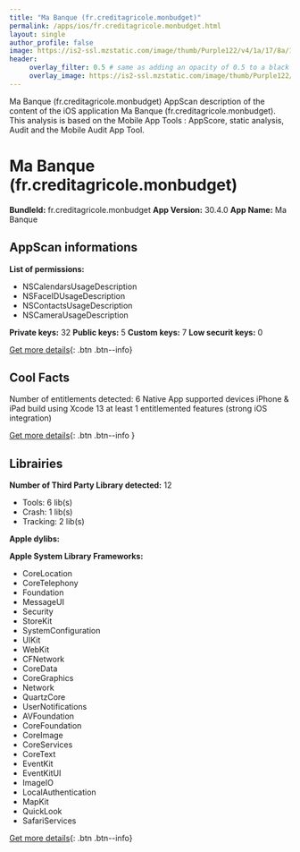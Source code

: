```yaml
---
title: "Ma Banque (fr.creditagricole.monbudget)"
permalink: /apps/ios/fr.creditagricole.monbudget.html
layout: single
author_profile: false
image: https://is2-ssl.mzstatic.com/image/thumb/Purple122/v4/1a/17/8a/1a178a49-b351-0a54-be26-b564cff65b10/AppIcon-1x_U007emarketing-0-10-0-85-220.png/512x512bb.jpg
header: 
     overlay_filter: 0.5 # same as adding an opacity of 0.5 to a black background
     overlay_image: https://is2-ssl.mzstatic.com/image/thumb/Purple122/v4/1a/17/8a/1a178a49-b351-0a54-be26-b564cff65b10/AppIcon-1x_U007emarketing-0-10-0-85-220.png/512x512bb.jpg
---
```

Ma Banque (fr.creditagricole.monbudget) AppScan description of the content of the iOS application Ma Banque (fr.creditagricole.monbudget). This analysis is based on the Mobile App Tools : AppScore, static analysis, Audit and the Mobile Audit App Tool.

# Ma Banque (fr.creditagricole.monbudget)

**BundleId:** fr.creditagricole.monbudget
**App Version:** 30.4.0
**App Name:** Ma Banque


## AppScan informations 

**List of permissions:** 
- NSCalendarsUsageDescription
- NSFaceIDUsageDescription
- NSContactsUsageDescription
- NSCameraUsageDescription
  
  
**Private keys:** 32
**Public keys:** 5
**Custom keys:** 7
**Low securit keys:** 0
  
[Get more details](/pricing.html){: .btn .btn--info}

## Cool Facts

Number of entitlements detected: 6
Native App
supported devices iPhone & iPad
build using Xcode 13
at least 1 entitlemented features (strong iOS integration)
  
[Get more details](/pricing.html){: .btn .btn--info }

## Librairies 
**Number of Third Party Library detected:** 12
- Tools: 6 lib(s)
- Crash: 1 lib(s)
- Tracking: 2 lib(s)


**Apple dylibs:**


**Apple System Library Frameworks:**
- CoreLocation
- CoreTelephony
- Foundation
- MessageUI
- Security
- StoreKit
- SystemConfiguration
- UIKit
- WebKit
- CFNetwork
- CoreData
- CoreGraphics
- Network
- QuartzCore
- UserNotifications
- AVFoundation
- CoreFoundation
- CoreImage
- CoreServices
- CoreText
- EventKit
- EventKitUI
- ImageIO
- LocalAuthentication
- MapKit
- QuickLook
- SafariServices


  
[Get more details](/pricing.html){: .btn .btn--info}

